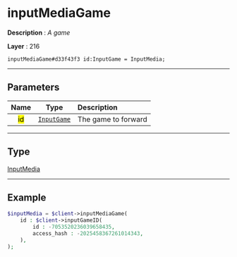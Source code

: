 # inputMediaGame

**Description** : *A game*

**Layer** : 216

```tl
inputMediaGame#d33f43f3 id:InputGame = InputMedia;
```

---

## Parameters

| Name | Type | Description |
| :---: | :---: | :--- |
| <mark>id</mark> | [`InputGame`](type/InputGame) | The game to forward |

---

## Type

[InputMedia](type/InputMedia)

---

## Example

```php
$inputMedia = $client->inputMediaGame(
	id : $client->inputGameID(
		id : -7053520236039658435,
		access_hash : -2025458367261014343,
	),
);
```